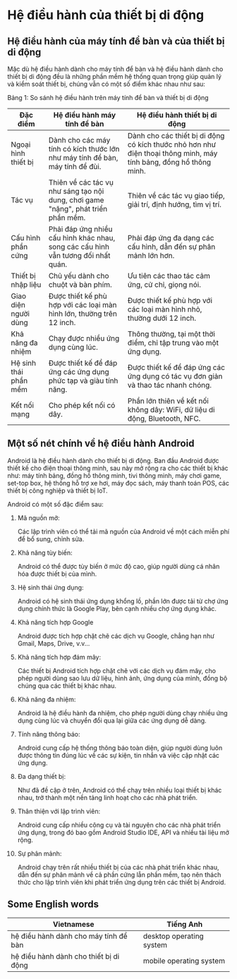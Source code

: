 # Hệ điều hành của thiết bị di động

## Hệ điều hành của máy tính để bàn và của thiết bị di động

Mặc dù hệ điều hành dành cho máy tính để bàn và hệ điều hành dành cho thiết bị di động đều là những phần mềm hệ thống quan trọng giúp quản lý và kiểm soát thiết bị, chúng vẫn có một số điểm khác nhau như sau:  

Bảng 1: So sánh hệ điều hành trên máy tính để bàn và thiết bị di động  

| Đặc điểm  | Hệ điều hành máy tính để bàn | Hệ điều hành thiết bị di động |
| --- | ---- | ---- |
| Ngoại hình thiết bị | Dành cho các máy tính có kích thước lớn như máy tính để bàn, máy tính để đùi. | Dành cho các thiết bị di động có kích thước nhỏ hơn như điện thoại thông minh, máy tính bảng, đồng hồ thông minh. |
| Tác vụ | Thiên về các tác vụ như sáng tạo nội dung, chơi game "nặng", phát triển phần mềm. | Thiên về các tác vụ giao tiếp, giải trí, định hướng, tìm vị trí. |
| Cấu hình phần cứng| Phải đáp ứng nhiều cấu hình khác nhau, song các cấu hình vẫn tương đối nhất quán. | Phải đáp ứng đa dạng các cấu hình, dẫn đến sự phân mảnh lớn hơn. |
| Thiết bị nhập liệu| Chủ yếu dành cho chuột và bàn phím.| Ưu tiên các thao tác cảm ứng, cử chỉ, giọng nói.
| Giao diện người dùng| Được thiết kế phù hợp với các loại màn hình lớn, thường trên 12 inch.| Được thiết kế phù hợp với các loại màn hình nhỏ, thường dưới 12 inch. |
| Khả năng đa nhiệm| Chạy được nhiều ứng dụng cùng lúc.| Thông thường, tại một thời điểm, chỉ tập trung vào một ứng dụng. |
| Hệ sinh thái phần mềm| Được thiết kế để đáp ứng các ứng dụng phức tạp và giàu tính năng.| Được thiết kế để đáp ứng các ứng dụng có tác vụ đơn giản và thao tác nhanh chóng. |
| Kết nối mạng| Cho phép kết nối có dây.| Phần lớn thiên về kết nối không dây: WiFi, dữ liệu di động, Bluetooth, NFC. |

## Một số nét chính về hệ điều hành Android

Android là hệ điều hành dành cho thiết bị di động. Ban đầu Android được thiết kế cho điện thoại thông minh, sau này mở rộng ra cho các thiết bị khác như: máy tính bảng, đồng hồ thông minh, tivi thông minh, máy chơi game, set-top box, hệ thống hỗ trợ xe hơi, máy đọc sách, máy thanh toán POS, các thiết bị công nghiệp và thiết bị IoT.

Android có một số đặc điểm sau:  

1. Mã nguồn mở:

    Các lập trình viên có thể tải mã nguồn của Android về một cách miễn phí để bổ sung, chỉnh sửa.

2. Khả năng tùy biến:

    Android có thể được tùy biến ở mức độ cao, giúp người dùng cá nhân hóa được thiết bị của mình.

3. Hệ sinh thái ứng dụng:

    Android có hệ sinh thái ứng dụng khổng lồ, phần lớn được tải từ chợ ứng dụng chính thức là Google Play, bên cạnh nhiều chợ ứng dụng khác.

4. Khả năng tích hợp Google

    Android được tích hợp chặt chẽ các dịch vụ Google, chẳng hạn như Gmail, Maps, Drive, v.v...

5. Khả năng tích hợp đám mây:

    Các thiết bị Android tích hợp chặt chẽ với các dịch vụ đám mây, cho phép người dùng sao lưu dữ liệu, hình ảnh, ứng dụng của mình, đồng bộ chúng qua các thiết bị khác nhau.

6. Khả năng đa nhiệm:

    Android là hệ điều hành đa nhiệm, cho phép người dùng chạy nhiều ứng dụng cùng lúc và chuyển đổi qua lại giữa các ứng dụng dễ dàng.

7. Tính năng thông báo:

    Android cung cấp hệ thống thông báo toàn diện, giúp người dùng luôn được thông tin đúng lúc về các sự kiện, tin nhắn và việc cập nhật các ứng dụng.

8. Đa dạng thiết bị:

    Như đã đề cập ở trên, Android có thể chạy trên nhiều loại thiết bị khác nhau, trở thành một nền tảng linh hoạt cho các nhà phát triển.

9. Thân thiện với lập trình viên:

    Android cung cấp nhiều công cụ và tài nguyên cho các nhà phát triển ứng dụng, trong đó bao gồm Android Studio IDE, API và nhiều tài liệu mở rộng.

10. Sự phân mảnh:

    Android chạy trên rất nhiều thiết bị của các nhà phát triển khác nhau, dẫn đến sự phân mảnh về cả phần cứng lẫn phần mềm, tạo nên thách thức cho lập trình viên khi phát triển ứng dụng trên các thiết bị Android.

## Some English words

| Vietnamese | Tiếng Anh | 
| --- | --- |
| hệ điều hành dành cho máy tính để bàn | desktop operating system |
| hệ điều hành dành cho thiết bị di động | mobile operating system |